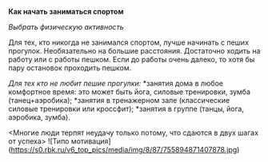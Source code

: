 **Как начать заниматься спортом**

*Выбрать физическую активность*

Для тех, кто никогда не занимался спортом, лучше начинать с пеших прогулок. Необязательно на большие расстояния. Достаточно ходить на работу или с работы пешком. Если до работы очень далеко, то хотя бы пару остановок проходить пешком.

*Для тех кто не любит пешие прогулки:*
*занятия дома в любое комфортное время: это может быть йога, силовые тренировки, зумба (танец+аэробика);
*занятия в тренажерном зале (классические силовые тренировки или кроссфит);
*занятия в группе (танцы, йога, аэробика, зумба).

<Многие люди терпят неудачу только потому, что  сдаются в двух шагах от успеха>
![Типо мотивация] (https://s0.rbk.ru/v6_top_pics/media/img/8/87/755894871407878.jpg)